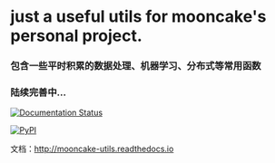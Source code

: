 # just a useful utils for mooncake's personal project.

### 包含一些平时积累的数据处理、机器学习、分布式等常用函数
### 陆续完善中...

[![Documentation Status](https://readthedocs.org/projects/mooncake-utils/badge/?version=latest)](http://mooncake-utils.readthedocs.io/en/latest/?badge=latest)

[![PyPI](https://img.shields.io/pypi/v/nine.svg)](https://pypi.python.org/pypi/mooncake_utils/)

文档：http://mooncake-utils.readthedocs.io
